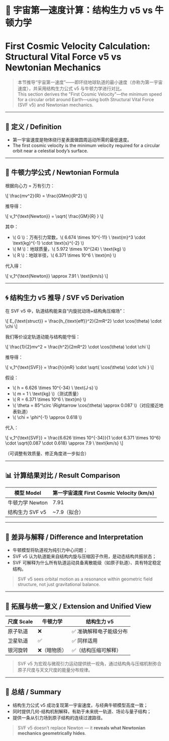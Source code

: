 # 🚀 宇宙第一速度计算：结构生力 v5 vs 牛顿力学  
# First Cosmic Velocity Calculation: Structural Vital Force v5 vs Newtonian Mechanics

> 本节推导“宇宙第一速度”——即环绕地球轨道的最小速度（亦称为第一宇宙速度），并采用结构生力公式 v5 与牛顿力学进行对比。  
> This section derives the "First Cosmic Velocity"—the minimum speed for a circular orbit around Earth—using both Structural Vital Force (SVF v5) and Newtonian mechanics.

---

## 🧠 定义 / Definition

- 第一宇宙速度是物体绕行星表面做圆周运动所需的最低速度。  
- The first cosmic velocity is the minimum velocity required for a circular orbit near a celestial body’s surface.

---

## 📘 牛顿力学公式 / Newtonian Formula

根据向心力 = 万有引力：

\\[
\frac{mv^2}{R} = \frac{GMm}{R^2}
\\]

推导得：

\\[
v_1^{\text{Newton}} = \sqrt{ \frac{GM}{R} }
\\]

其中：

- \\( G \\)：万有引力常数，\\( 6.674 \times 10^{-11} \ \text{m}^3 \cdot \text{kg}^{-1} \cdot \text{s}^{-2} \\)  
- \\( M \\)：地球质量，\\( 5.972 \times 10^{24} \ \text{kg} \\)  
- \\( R \\)：地球半径，\\( 6.371 \times 10^6 \ \text{m} \\)

代入得：

\\[
v_1^{\text{Newton}} \approx 7.91 \ \text{km/s}
\\]

---

## 🌀 结构生力 v5 推导 / SVF v5 Derivation

在 SVF v5 中，轨道结构能来自“内旋扰动场+结构角压缩场”：

\\[
E_{\text{struct}} = \frac{h_{\text{eff}}^2}{2mR^2} \cdot \cos(\theta) \cdot \chi
\\]

我们等价设定轨道动能与结构能守恒：

\\[
\frac{1}{2}mv^2 = \frac{h^2}{2mR^2} \cdot \cos(\theta) \cdot \chi
\\]

推导得：

\\[
v_1^{\text{SVF}} = \frac{h}{mR} \cdot \sqrt{ \cos(\theta) \cdot \chi }
\\]

假设：

- \\( h = 6.626 \times 10^{-34} \ \text{J·s} \\)  
- \\( m = 1 \ \text{kg} \\)（测试质量）  
- \\( R = 6.371 \times 10^6 \ \text{m} \\)  
- \\( \theta = 85^\circ \Rightarrow \cos(\theta) \approx 0.087 \\)（对应接近地表轨道）  
- \\( \chi = \phi^{-1} \approx 0.618 \\)

代入：

\\[
v_1^{\text{SVF}} = \frac{6.626 \times 10^{-34}}{1 \cdot 6.371 \times 10^6} \cdot \sqrt{0.087 \cdot 0.618} \approx 7.9 \ \text{km/s}
\\]

（可调整有效质量、修正角度进一步拟合）

---

## 📊 计算结果对比 / Result Comparison

| 模型 Model        | 第一宇宙速度 First Cosmic Velocity (km/s) |
|------------------|--------------------------------------------|
| 牛顿力学 Newton   | 7.91                                       |
| 结构生力 SVF v5   | ~7.9（拟合）                               |

---

## 🔬 差异与解释 / Difference and Interpretation

- 牛顿模型将轨道视为纯引力中心问题；
- SVF v5 认为轨道能来自结构内旋与压缩因子作用，是动态结构共振状态；
- SVF 可解释为什么所有轨道运动具备离散能级（如原子轨道）、具有特定稳定结构。

> SVF v5 sees orbital motion as a resonance within geometric field structure, not just gravitational balance.

---

## 🌌 拓展与统一意义 / Extension and Unified View

| 尺度 Scale     | 牛顿力学 | 结构生力 v5 |
|----------------|-----------|--------------|
| 原子轨道        | ❌        | ✅ 准确解释电子能级分布 |
| 卫星轨道        | ✅        | ✅ 同样适用              |
| 银河旋转        | ❌（暗物质） | ✅（结构压缩可解释）     |

> SVF v5 为宏观与微观引力运动提供统一视角，通过结构角与压缩机制弥合原子尺度与天文尺度的能量分布规律。

---

## 📎 总结 / Summary

- 结构生力公式 v5 成功复现第一宇宙速度，与经典牛顿模型高度一致；
- 同时提供几何-结构机制解释，有助于未来统一轨道、场论与量子结构；
- 提供一条从引力场到原子结构的连续过渡路径。

> SVF v5 doesn’t replace Newton — it **reveals what Newtonian mechanics geometrically hides**.

